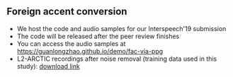 ## Foreign accent conversion

- We host the code and audio samples for our Interspeech'19 submission
- The code will be released after the peer review finishes
- You can access the audio samples at https://guanlongzhao.github.io/demo/fac-via-ppg
- L2-ARCTIC recordings after noise removal (training data used in this study): [download link](https://drive.google.com/file/d/1WnBHAfjEKdFTBDv5D6DxRnlcvfiODBgy/view?usp=sharing)